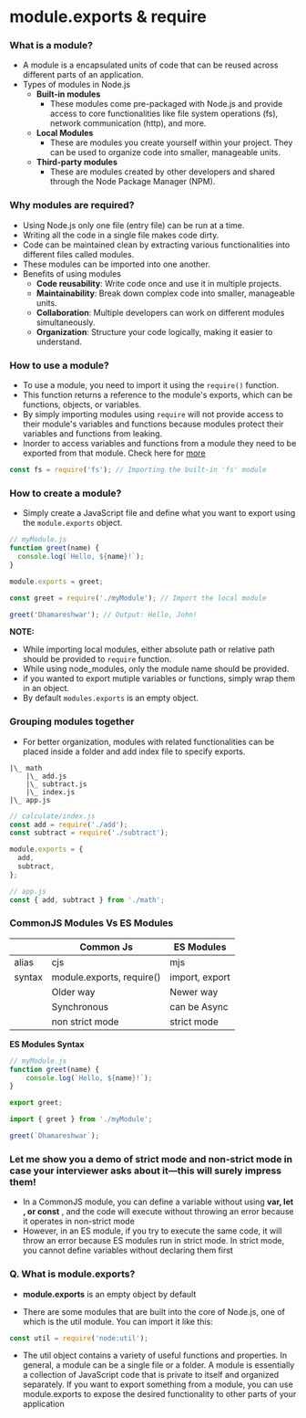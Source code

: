 # module.exports & require

### What is a module?

- A module is a encapsulated units of code that can be reused across different parts of an application.
- Types of modules in Node.js
  - **Built-in modules**
    - These modules come pre-packaged with Node.js and provide access to core functionalities like file system operations (fs), network communication (http), and more.
  - **Local Modules**
    - These are modules you create yourself within your project. They can be used to organize code into smaller, manageable units.
  - **Third-party modules**
    - These are modules created by other developers and shared through the Node Package Manager (NPM).

### Why modules are required?

- Using Node.js only one file (entry file) can be run at a time.
- Writing all the code in a single file makes code dirty.
- Code can be maintained clean by extracting various functionalities into different files called modules.
- These modules can be imported into one another.
- Benefits of using modules
  - **Code reusability**: Write code once and use it in multiple projects.
  - **Maintainability**: Break down complex code into smaller, manageable units.
  - **Collaboration**: Multiple developers can work on different modules simultaneously.
  - **Organization**: Structure your code logically, making it easier to understand.

### How to use a module?

- To use a module, you need to import it using the `require()` function.
- This function returns a reference to the module's exports, which can be functions, objects, or variables.
- By simply importing modules using `require` will not provide access to their module's variables and functions because modules protect their variables and functions from leaking.
- Inorder to access variables and functions from a module they need to be exported from that module. Check here for [more](../Chapter%2005%20-%20Diving%20into%20the%20NodeJS%20github%20repo/05_diving-into-the-nodejs-github-repo.md#how-variables-and-functions-became-private-in-a-module-when-imported-using-require)

```js
const fs = require('fs'); // Importing the built-in 'fs' module
```

### How to create a module?

- Simply create a JavaScript file and define what you want to export using the `module.exports` object.

```js
// myModule.js
function greet(name) {
  console.log(`Hello, ${name}!`);
}

module.exports = greet;
```

```js
const greet = require('./myModule'); // Import the local module

greet('Dhamareshwar'); // Output: Hello, John!
```

**NOTE:**

- While importing local modules, either absolute path or relative path should be provided to `require` function.
- While using node_modules, only the module name should be provided.
- if you wanted to export mutiple variables or functions, simply wrap them in an object.
- By default `modules.exports` is an empty object.

### Grouping modules together

- For better organization, modules with related functionalities can be placed inside a folder and add index file to specify exports.

```
|\_ math
    |\_ add.js
    |\_ subtract.js
    |\_ index.js
|\_ app.js
```

```js
// calculate/index.js
const add = require('./add');
const subtract = require('./subtract');

module.exports = {
  add,
  subtract,
};
```

```js
// app.js
const { add, subtract } from './math';
```

### CommonJS Modules Vs ES Modules

|        | Common Js                 | ES Modules     |
| ------ | ------------------------- | -------------- |
| alias  | cjs                       | mjs            |
| syntax | module.exports, require() | import, export |
|        | Older way                 | Newer way      |
|        | Synchronous               | can be Async   |
|        | non strict mode           | strict mode    |

**ES Modules Syntax**

```js
// myModule.js
function greet(name) {
    console.log(`Hello, ${name}!`);
}

export greet;
```

```js
import { greet } from './myModule';

greet(`Dhamareshwar`);
```

### Let me show you a demo of strict mode and non-strict mode in case your interviewer asks about it—this will surely impress them!

- In a CommonJS module, you can define a variable without using **var, let , or const** , and the code will execute without throwing an error because it operates in non-strict mode
- However, in an ES module, if you try to execute the same code, it will throw an error because ES modules run in strict mode. In strict mode, you cannot define variables without declaring them first

### Q. What is **module.exports**?

- **module.exports** is an empty object by default

- There are some modules that are built into the core of Node.js, one of which is the util module. You can import it like this:

```javascript
const util = require('node:util');
```

- The util object contains a variety of useful functions and properties.
  In general, a module can be a single file or a folder. A module is essentially a collection of JavaScript code that is private to itself and organized separately. If you want to export something from a module, you can use module.exports to expose the desired functionality to other parts of your application
